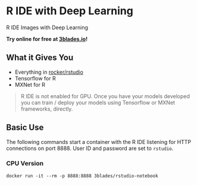 # R IDE with Deep Learning

R IDE Images with Deep Learning

**Try online for free at [3blades.io](https://3blades.io/)!**

## What it Gives You

* Everything in [rocker/rstudio](https://hub.docker.com/r/rocker/rstudio/)
* Tensorflow for R
* MXNet for R

> R IDE is not enabled for GPU. Once you have your models developed you can train / deploy
your models using Tensorflow or MXNet frameworks, directly.

## Basic Use

The following commands start a container with the R IDE listening for HTTP connections on port 8888. User ID and password are set to `rstudio`.

### CPU Version

```
docker run -it --rm -p 8888:8888 3blades/rstudio-notebook
```
